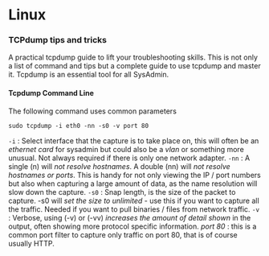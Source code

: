 # Linux

### TCPdump tips and tricks 
A practical tcpdump guide to lift your troubleshooting skills. This is not only a list of command and tips but a complete guide to use tcpdump and master it. Tcpdump is an essential tool for all SysAdmin.

#### Tcpdump Command Line
The following command uses common parameters
```
sudo tcpdump -i eth0 -nn -s0 -v port 80
```
`-i` : Select interface that the capture is to take place on, this will often be an *ethernet card* for sysadmin but could also be a *vlan* or something more unusual. Not always required if there is only one network adapter.
`-nn` : A single (n) will *not resolve hostnames*. A double (nn) will *not resolve hostnames or ports*. This is handy for not only viewing the IP / port numbers but also when capturing a large amount of data, as the name resolution will slow down the capture.
`-s0` : Snap length, is the size of the packet to capture. -s0 will *set the size to unlimited* - use this if you want to capture all the traffic. Needed if you want to pull binaries / files from network traffic.
`-v` : Verbose, using (-v) or (-vv) *increases the amount of detail shown* in the output, often showing more protocol specific information.
*port 80* : this is a common port filter to capture only traffic on port 80, that is of course usually HTTP.
